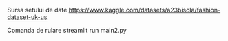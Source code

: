 Sursa setului de date
https://www.kaggle.com/datasets/a23bisola/fashion-dataset-uk-us

Comanda de rulare
streamlit run main2.py

